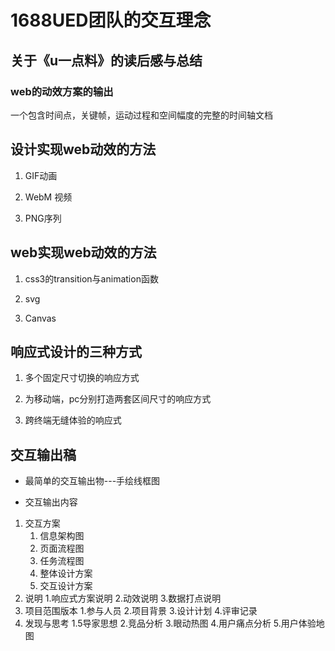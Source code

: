 # 1688UED团队的交互理念

## 关于《u一点料》的读后感与总结
### web的动效方案的输出
一个包含时间点，关键帧，运动过程和空间幅度的完整的时间轴文档



## 设计实现web动效的方法

1. GIF动画

2. WebM 视频

3. PNG序列



## web实现web动效的方法

1. css3的transition与animation函数

2. svg

3. Canvas




## 响应式设计的三种方式

1. 多个固定尺寸切换的响应方式

2. 为移动端，pc分别打造两套区间尺寸的响应方式

3. 跨终端无缝体验的响应式


## 交互输出稿
* 最简单的交互输出物---手绘线框图


* 交互输出内容
1. 交互方案
	1. 信息架构图
	2. 页面流程图
	3. 任务流程图
	4. 整体设计方案
	5. 交互设计方案
2. 说明
	1.响应式方案说明
	2.动效说明
	3.数据打点说明
3. 项目范围版本
	1.参与人员
	2.项目背景
	3.设计计划
	4.评审记录
4. 发现与思考
	1.5导家思想
	2.竞品分析
	3.眼动热图
	4.用户痛点分析
	5.用户体验地图


